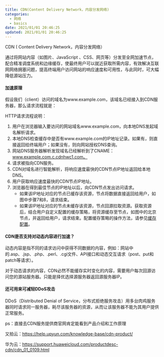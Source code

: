 ```yaml
---
title: CDN(Content Delivery Network，内容分发网络)
categories:
  - 网络
  - basics
date: 2021/01/01 20:46:25
updated: 2021/01/01 20:46:25
---
```




CDN ( Content Delivery Network，内容分发网络）

通过将网站内容（如图片、JavaScript 、CSS、网页等）分发至全网加速节点，配合精准调度系统和边缘缓存，使最终用户可以就近获取所需内容，有效解决互联网网络拥塞问题，提高终端用户访问网站的响应速度和可用性，与此同时，可大幅降低源站压力。

#### 加速原理

假设我们（client）访问的域名为www.example.com，该域名已经接入到CDN服务器，那么请求流程就是：

HTTP请求流程说明：

1. 用户在浏览器输入要访问的网站域名www.example.com，向本地DNS发起域名解析请求。
2. 本地DNS检查缓存中是否有www.example.com的IP地址记录。如果有，则直接返回给终端用户；如果没有，则向网站授权DNS查询。
3. 网站DNS服务器解析发现域名已经解析到了CNAME：www.example.com.c.cdnhwc1.com。
4. 请求被指向CDN服务。
5. CDN对域名进行智能解析，将响应速度最快的CDN节点IP地址返回给本地DNS。
6. 用户获取响应速度最快的CDN节点IP地址。
7. 浏览器在得到最佳节点的IP地址以后，向CDN节点发出访问请求。
   - 如果该IP地址对应的节点已缓存该资源，节点将数据直接返回给用户，如图中步骤7和8，请求结束。
   - 如果该IP地址对应的节点未缓存该资源，节点回源拉取资源。获取资源后，结合用户自定义配置的缓存策略，将资源缓存至节点，如图中的北京节点，并返回给用户，请求结束。配置缓存策略的操作方法，请参见[缓存配置](https://support.huaweicloud.com/usermanual-cdn/cdn_01_0116.html)。



#### CDN是否支持对动态内容进行加速？

动态内容是指不同的请求访问中获得不同数据的内容，例如：网站中的.asp、.jsp、.php、.perl、.cgi文件、API接口和动态交互请求（post、put和patch等请求）。

对于动态请求的内容，CDN必然不能缓存实时变化的内容，需要用户每次回源访问您的源站服务器。只能是择优选择源服务器返回源服务器IP。







#### 还可用来可减轻DDoS攻击

DDoS（Distributed Denial of Service，分布式拒绝服务攻击）用多台肉鸡服务器同时请求同一服务器，耗尽该服务器的资源，从而让该服务器不能为其用户提供正常服务。





ps：直接去CDN服务提供商官网肯定能看到产品介绍和工作原理

又拍云：https://help.upyun.com/knowledge-base/cdn-product/

华为云：https://support.huaweicloud.com/productdesc-cdn/cdn_01_0109.html